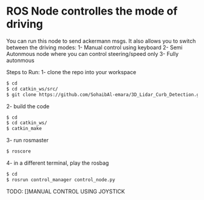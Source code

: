 # ROS Node controlles the mode of driving
You can run this node to send ackermann msgs.
It also allows you to switch between the driving modes:
1- Manual control using keyboard
2- Semi Autonmous node where you can control steering/speed only
3- Fully autonmous

Steps to Run:
1- clone the repo into your workspace
```Bash
$ cd 
$ cd catkin_ws/src/
$ git clone https://github.com/SohaibAl-emara/3D_Lidar_Curb_Detection.git
```
2- build the code
```Bash
$ cd 
$ cd catkin_ws/
$ catkin_make
```
3- run rosmaster
```BASH
$ roscore
```

4- in a different terminal, play the rosbag 
```BASH
$ cd 
$ rosrun control_manager control_node.py 
```
TODO:
[]MANUAL CONTROL USING JOYSTICK